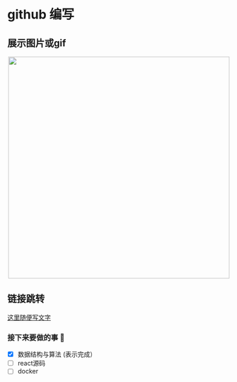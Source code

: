 # github 编写 

## 展示图片或gif 

<p align="center">
<img src="./logs/.example/example1.png" width="500" />
</p>


## 链接跳转
[这里随便写文字](路径)

### 接下来要做的事 🦀 
- [x] 数据结构与算法  (表示完成）
- [ ] react源码 
- [ ] docker 